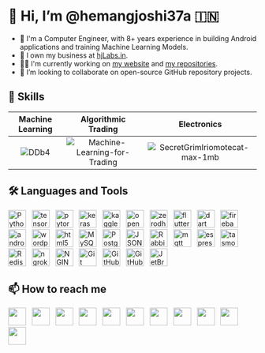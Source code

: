# 👋 Hi, I’m @hemangjoshi37a 🇮🇳
- 🤵‍ I'm a Computer Engineer, with 8+ years experience in building Android applications and training Machine Learning Models.
- 💼 I own my business at [hjLabs.in](https://hjlabs.in).
- 👨‍💻 I'm currently working on [my website](https://hjlabs.in) and [my repositories](https://github.com/hemangjoshi37a?tab=repositories).
- 💞 I’m looking to collaborate on open-source GitHub repository projects.

## 👷 Skills
|Machine Learning|Algorithmic Trading|Electronics|
|:---:|:---:|:---:|
|![DDb4]( https://user-images.githubusercontent.com/12392345/217462050-bc4d553b-d0ca-48ee-b12c-06eb79b8290b.gif  )|![Machine-Learning-for-Trading](https://user-images.githubusercontent.com/12392345/217462039-2d4f2854-850f-4ba6-aaff-d9c160a30268.gif)|![SecretGrimIriomotecat-max-1mb](https://user-images.githubusercontent.com/12392345/217461999-af99b303-7168-459f-a76c-e6797184e40f.gif)|

## 🛠 Languages and Tools
<img height="36" src="https://cdn.simpleicons.org/Python" title="Python"> &nbsp;
<img height="36" src="https://cdn.simpleicons.org/tensorflow" title="tensorflow"> &nbsp;
<img height="36" src="https://cdn.simpleicons.org/pytorch" title="pytorch"> &nbsp;
<img height="36" src="https://cdn.simpleicons.org/keras" title="keras"> &nbsp;
<img height="36" src="https://cdn.simpleicons.org/kaggle" title="kaggle"> &nbsp;
<img height="36" src="https://cdn.simpleicons.org/opencv" title="opencv"> &nbsp;
<img height="36" src="https://cdn.simpleicons.org/zerodha" title="zerodha"> &nbsp;
<img height="36" src="https://cdn.simpleicons.org/flutter" title="flutter"> &nbsp;
<img height="36" src="https://cdn.simpleicons.org/dart" title="dart"> &nbsp;
<img height="36" src="https://cdn.simpleicons.org/firebase" title="firebase"> &nbsp;
<img height="36" src="https://cdn.simpleicons.org/android" title="android"> &nbsp;
<img height="36" src="https://cdn.simpleicons.org/wordpress" title="wordpress"> &nbsp;
<img height="36" src="https://cdn.simpleicons.org/html5" title="html5"> &nbsp;
<img height="36" src="https://cdn.simpleicons.org/MySQL" title="MySQL"> &nbsp;
<img height="36" src="https://cdn.simpleicons.org/PostgreSQL" title="PostgreSQL"> &nbsp;
<img height="36" src="https://cdn.simpleicons.org/JSON" title="JSON"> &nbsp;
<img height="36" src="https://cdn.simpleicons.org/RabbitMQ" title="RabbitMQ"> &nbsp;
<img height="36" src="https://cdn.simpleicons.org/mqtt" title="mqtt"> &nbsp;
<img height="36" src="https://cdn.simpleicons.org/espressif" title="espressif"> &nbsp;
<img height="36" src="https://cdn.simpleicons.org/tasmota" title="tasmota"> &nbsp;
<img height="36" src="https://cdn.simpleicons.org/Redis" title="Redis"> &nbsp;
<img height="36" src="https://cdn.simpleicons.org/ngrok" title="ngrok"> &nbsp;
<img height="36" src="https://cdn.simpleicons.org/NGINX" title="NGINX"> &nbsp;
<img height="36" src="https://cdn.simpleicons.org/Git" title="Git"> &nbsp;
<img height="36" src="https://cdn.simpleicons.org/GitHub" title="GitHub"> &nbsp;
<img height="36" src="https://cdn.simpleicons.org/gitlab" title="GitHub"> &nbsp;
<img height="36" src="https://cdn.simpleicons.org/JetBrains" title="JetBrains"> &nbsp;

## 📫 How to reach me
[<img height="36" src="https://cdn.simpleicons.org/WhatsApp"/>](https://wa.me/917016525813) &nbsp;
[<img height="36" src="https://cdn.simpleicons.org/telegram"/>](https://t.me/hjlabs) &nbsp;
[<img height="36" src="https://cdn.simpleicons.org/Gmail"/>](mailto:hemangjoshi37a@gmail.com) &nbsp;
[<img height="36" src="https://cdn.simpleicons.org/LinkedIn"/>](https://www.linkedin.com/in/hemang-joshi-046746aa) &nbsp;
[<img height="36" src="https://cdn.simpleicons.org/facebook"/>](https://www.facebook.com/hemangjoshi37) &nbsp;
[<img height="36" src="https://cdn.simpleicons.org/Twitter"/>](https://twitter.com/HemangJ81509525) &nbsp;
[<img height="36" src="https://cdn.simpleicons.org/tumblr"/>](https://www.tumblr.com/blog/hemangjoshi37a-blog) &nbsp;
[<img height="36" src="https://cdn.simpleicons.org/StackOverflow"/>](https://stackoverflow.com/users/8090050/hemang-joshi) &nbsp;
[<img height="36" src="https://cdn.simpleicons.org/Instagram"/>](https://www.instagram.com/hemangjoshi37) &nbsp;
[<img height="36" src="https://cdn.simpleicons.org/Pinterest"/>](https://in.pinterest.com/hemangjoshi37a) &nbsp;
[<img height="36" src="https://cdn.simpleicons.org/Blogger"/>](http://hemangjoshi.blogspot.com) &nbsp;
